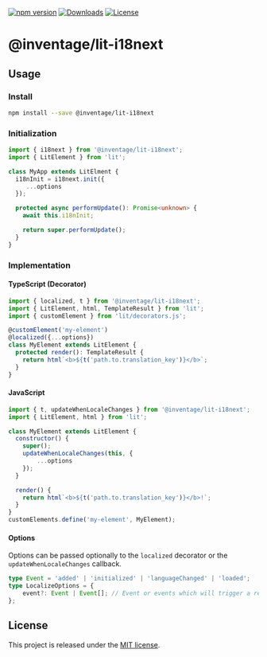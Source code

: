 [![npm version](https://img.shields.io/npm/v/@inventage%2Flit-i18next.svg)](https://www.npmjs.com/package/@inventage/lit-i18next)
[![Downloads](http://img.shields.io/npm/dm/@inventage%2Flit-i18next.svg)](https://www.npmjs.com/package/@inventage/lit-i18next)
[![License](https://img.shields.io/github/license/inventage/lit-i18next.svg)](https://github.com/inventage/lit-i18next/blob/master/LICENSE)

# @inventage/lit-i18next

## Usage

### Install
```bash
npm install --save @inventage/lit-i18next
```
### Initialization

```typescript
import { i18next } from '@inventage/lit-i18next';
import { LitElement } from 'lit';

class MyApp extends LitElment {
  i18nInit = i18next.init({
     ...options
  });

  protected async performUpdate(): Promise<unknown> {
    await this.i18nInit;

    return super.performUpdate();
  }
}
```

### Implementation

#### TypeScript (Decorator)

```typescript
import { localized, t } from '@inventage/lit-i18next';
import { LitElement, html, TemplateResult } from 'lit';
import { customElement } from 'lit/decorators.js';

@customElement('my-element')
@localized({...options})
class MyElement extends LitElement {
  protected render(): TemplateResult {
    return html`<b>${t('path.to.translation_key')}</b>`;
  }
}
```

#### JavaScript

```javascript
import { t, updateWhenLocaleChanges } from '@inventage/lit-i18next';
import { LitElement, html } from 'lit';

class MyElement extends LitElement {
  constructor() {
    super();
    updateWhenLocaleChanges(this, {
        ...options
    });
  }

  render() {
    return html`<b>${t('path.to.translation_key')}</b>!`;
  }
}
customElements.define('my-element', MyElement);
```

#### Options
Options can be passed optionally to the `localized` decorator or the `updateWhenLocaleChanges` callback.
```ts
type Event = 'added' | 'initialized' | 'languageChanged' | 'loaded';
type LocalizeOptions = {
    event?: Event | Event[]; // Event or events which will trigger a rerender
};
```


## License

This project is released under the [MIT license](LICENSE).
